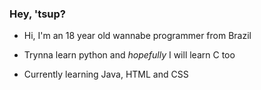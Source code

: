 ### Hey, 'tsup?

* Hi, I'm an 18 year old wannabe programmer from Brazil

* Trynna learn python and _hopefully_ I will learn C too

* Currently learning Java, HTML and CSS
